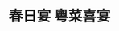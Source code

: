 ---
title: "春日宴 粵菜喜宴"
description: "春日宴 粵菜喜宴"
layout: shop
keywords:
  - 美食競賽
  - 台灣美食
  - 美食精選
datePublished: "2025-06-30"
dateModified: "2025-07-05"
city: "台中市"
district: "北屯區"
address: "台中市北屯區山西路三段133號"
phone: "0424225555"
geo: "24.185705463967498, 120.68451061850084"
google_map: "https://maps.app.goo.gl/5s4Nhw19ZorRGRuv5"
footinder: "https://footinder.com.tw/%E5%8F%B0%E4%B8%AD%E5%B8%82%E5%8C%97%E5%B1%AF%E5%8D%80/141577/"
official: "https://www.facebook.com/KASUGA.2020/?ref=page_internal"
award:
  - name: "500盤"
    year: "2024"
    entries:
      - dishes:
          - "粵式招牌炒米粉"

---